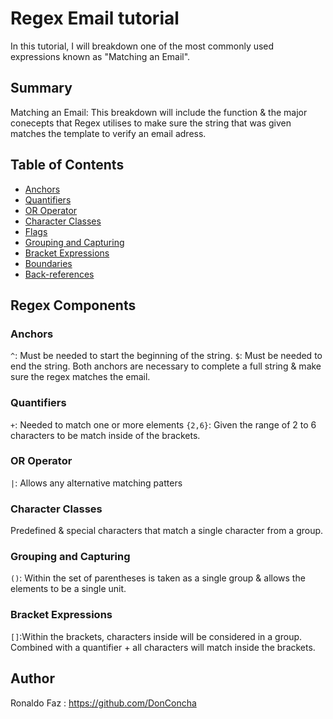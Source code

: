 # Regex Email tutorial 

In this tutorial, I will breakdown one of the most commonly used expressions known as "Matching an Email".

## Summary
Matching an Email: 
This breakdown will include the function & the major conecepts that Regex utilises to make sure the string that was given matches the template to verify an email adress. 

## Table of Contents

- [Anchors](#anchors)
- [Quantifiers](#quantifiers)
- [OR Operator](#or-operator)
- [Character Classes](#character-classes)
- [Flags](#flags)
- [Grouping and Capturing](#grouping-and-capturing)
- [Bracket Expressions](#bracket-expressions)
- [Boundaries](#boundaries)
- [Back-references](#back-references)

## Regex Components

### Anchors
`^`: Must be needed to start the beginning of the string.
`$`: Must be needed to end the string. 
Both anchors are necessary to complete a full string & make sure the regex matches the email. 

### Quantifiers
`+`: Needed to match one or more elements 
`{2,6}`: Given the range of 2 to 6 characters to be match inside of the brackets.

### OR Operator
`|`: Allows any alternative matching patters 

### Character Classes
Predefined & special characters that match a single character from a group.

### Grouping and Capturing
`()`: Within the set of  parentheses is taken as a single group & allows the elements to be a single unit. 

### Bracket Expressions
`[]`:Within the brackets, characters inside will be considered in a group.
Combined with a quantifier + all characters will match inside the brackets.

## Author
Ronaldo Faz : https://github.com/DonConcha
